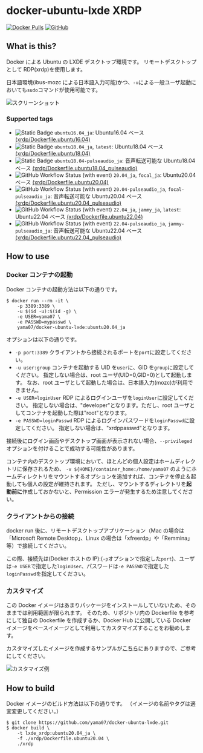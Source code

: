 # docker-ubuntu-lxde XRDP

[![Docker Pulls](https://img.shields.io/docker/pulls/yama07/docker-ubuntu-lxde?style=for-the-badge)](https://hub.docker.com/r/yama07/docker-ubuntu-lxde)
[![GitHub](https://img.shields.io/github/license/yama07/docker-ubuntu-lxde?style=for-the-badge)](https://github.com/yama07/docker-ubuntu-lxde)

## What is this?

Docker による Ubuntu の LXDE デスクトップ環境です。
リモートデスクトップとして RDP(xrdp)を使用します。

日本語環境(ibus-mozc による日本語入力可能)かつ、`-u`による一般ユーザ起動においても`sudo`コマンドが使用可能です。

![スクリーンショット](https://raw.githubusercontent.com/yama07/docker-ubuntu-lxde/master/screenshot/XRDP-ubuntu22.04_ja.png)

### Supported tags

- ![Static Badge](https://img.shields.io/badge/EOL-darkred?style=flat-square)
  `ubuntu16.04_ja`: Ubuntu16.04 ベース [(xrdp/Dockerfile.ubuntu16.04)](https://github.com/yama07/docker-ubuntu-lxde/blob/master/xrdp/Dockerfile.ubuntu16.04)
- ![Static Badge](https://img.shields.io/badge/EOL-darkred?style=flat-square)
  `ubuntu18.04_ja`, `latest`: Ubuntu18.04 ベース [(xrdp/Dockerfile.ubuntu18.04)](https://github.com/yama07/docker-ubuntu-lxde/blob/master/xrdp/Dockerfile.ubuntu18.04)
- ![Static Badge](https://img.shields.io/badge/EOL-darkred?style=flat-square)
  `ubuntu18.04-pulseaudio_ja`: 音声転送可能な Ubuntu18.04 ベース [(xrdp/Dockerfile.ubuntu18.04_pulseaudio)](https://github.com/yama07/docker-ubuntu-lxde/blob/master/xrdp/Dockerfile.ubuntu18.04_pulseaudio)
- ![GitHub Workflow Status (with event)](https://img.shields.io/github/actions/workflow/status/yama07/docker-ubuntu-lxde/xrdp-ubuntu20.04.yml?style=flat-square)
  `20.04_ja`, `focal_ja`: Ubuntu20.04 ベース [(xrdp/Dockerfile.ubuntu20.04)](https://github.com/yama07/docker-ubuntu-lxde/blob/master/xrdp/Dockerfile.ubuntu20.04)
- ![GitHub Workflow Status (with event)](https://img.shields.io/github/actions/workflow/status/yama07/docker-ubuntu-lxde/xrdp-ubuntu20.04_pulseaudio.yml?style=flat-square)
  `20.04-pulseaudio_ja`, `focal-pulseaudio_ja`: 音声転送可能な Ubuntu20.04 ベース [(xrdp/Dockerfile.ubuntu20.04_pulseaudio)](https://github.com/yama07/docker-ubuntu-lxde/blob/master/xrdp/Dockerfile.ubuntu20.04_pulseaudio)
- ![GitHub Workflow Status (with event)](https://img.shields.io/github/actions/workflow/status/yama07/docker-ubuntu-lxde/xrdp-ubuntu22.04.yml?style=flat-square)
  `22.04_ja`, `jammy_ja`, `latest`: Ubuntu22.04 ベース [(xrdp/Dockerfile.ubuntu22.04)](https://github.com/yama07/docker-ubuntu-lxde/blob/master/xrdp/Dockerfile.ubuntu22.04)
- ![GitHub Workflow Status (with event)](https://img.shields.io/github/actions/workflow/status/yama07/docker-ubuntu-lxde/xrdp-ubuntu22.04_pulseaudio.yml?style=flat-square)
  `22.04-pulseaudio_ja`, `jammy-pulseaudio_ja`: 音声転送可能な Ubuntu22.04 ベース [(xrdp/Dockerfile.ubuntu22.04_pulseaudio)](https://github.com/yama07/docker-ubuntu-lxde/blob/master/xrdp/Dockerfile.ubuntu22.04_pulseaudio)

## How to use

### Docker コンテナの起動

Docker コンテナの起動方法は以下の通りです。

```
$ docker run --rm -it \
    -p 3389:3389 \
    -u $(id -u):$(id -g) \
    -e USER=yama07 \
    -e PASSWD=mypasswd \
    yama07/docker-ubuntu-lxde:ubuntu20.04_ja
```

オプションは以下の通りです。

- `-p port:3389`
  クライアントから接続されるポートを`port`に設定してください。
- `-u user:group`
  コンテナを起動する UID を`user`に、GID を`group`に設定してください。
  指定しない場合は、root ユーザ(UID=0,GID=0)として起動します。
  なお、root ユーザとして起動した場合は、日本語入力(mozc)が利用できません。
- `-e USER=loginUser`
  RDP によるログインユーザを`loginUser`に設定してください。
  指定しない場合は、"developer"となります。ただし、root ユーザとしてコンテナを起動した際は"root"となります。
- `-e PASSWD=loginPasswd`
  RDP によるログインパスワードを`loginPasswd`に設定してください。
  指定しない場合は、"xrdppasswd"となります。

接続後にログイン画面やデスクトップ画面が表示されない場合、`--privileged`オプションを付けることで成功する可能性があります。

コンテナ内のデスクトップ環境において、ほとんどの個人設定はホームディレクトリに保存されるため、 `-v ${HOME}/container_home:/home/yama07` のようにホームディレクトリをマウントするオプションを追加すれば、コンテナを停止＆起動しても個人の設定が維持されます。
ただし、マウントするディレクトリを**起動前に**作成しておかないと、Permission エラーが発生するため注意してください。

### クライアントからの接続

docker run 後に、リモートデスクトップアプリケーション（Mac の場合は「Microsoft Remote Desktop」、Linux の場合は「xfreerdp」や「Remmina」等）で接続してください。

この際、接続先は(Docker ホストの IP):(`-p`オプションで指定した`port`)、ユーザは`-e USER`で指定した`loginUser`、パスワードは`-e PASSWD`で指定した`loginPasswd`を指定してください。

### カスタマイズ

この Docker イメージはあまりパッケージをインストールしていないため、そのままでは利用範囲が限られます。
そのため、リポジトリ内の Dockerfile を参考にして独自の Dockerfile を作成するか、Docker Hub に公開している Docker イメージをベースイメージとして利用してカスタマイズすることをお勧めします。

カスタマイズしたイメージを作成するサンプルが[こちら](https://github.com/yama07/docker-ubuntu-lxde/blob/master/xrdp/examples/ubuntu22.04)にありますので、ご参考にしてください。

![カスタマイズ例](https://raw.githubusercontent.com/yama07/docker-ubuntu-lxde/master/screenshot/XRDP-example-22.04-app.png)

## How to build

Docker イメージのビルド方法は以下の通りです。
（イメージの名前やタグは適宜変更してください。）

```
$ git clone https://github.com/yama07/docker-ubuntu-lxde.git
$ docker build \
    -t lxde_xrdp:ubuntu20.04_ja \
    -f ./xrdp/Dockerfile.ubuntu20.04 \
    ./xrdp
```
